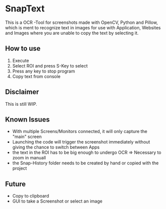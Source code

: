 # SnapText
This is a OCR -Tool for screenshots made with OpenCV, Python and Pillow, which is ment to recognize text in images for use with Application, Websites and Images where you are unable to copy the text by selecting it.

## How to use
1. Execute
2. Select ROI and press S-Key to select
4. Press any key to stop program
3. Copy text from console

## Disclaimer
This is still WIP.

## Known Issues
- With multiple Screens/Monitors connected, it will only capture the "main" screen
- Launching the code will trigger the screenshot immediately without giving the chance to switch between Apps
- the text in the ROI has to be big enough to undergo OCR => Necessary to zoom in manuall
- the Snap-History folder needs to be created by hand or copied with the project

## Future
- Copy to clipboard
- GUI to take a Screenshot or select an image
